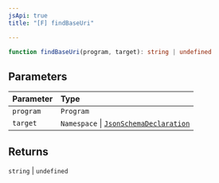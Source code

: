 ```yaml
---
jsApi: true
title: "[F] findBaseUri"

---
```

```ts
function findBaseUri(program, target): string | undefined
```

## Parameters

| Parameter | Type |
| :------ | :------ |
| `program` | `Program` |
| `target` | `Namespace` \| [`JsonSchemaDeclaration`](../type-aliases/JsonSchemaDeclaration.md) |

## Returns

`string` \| `undefined`
